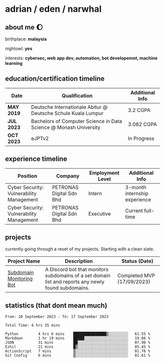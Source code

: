 # adrian / eden / narwhal

## about me 🌔

birthplace: **malaysia**

nightowl: **yes**

interests: **cybersec, web app dev, automation, bot developemnt, machine learning**

## education/certification timeline

|Date|Qualification|Additional Info|
|-------------|---------------------------------------------------------------|----|
|**MAY 2019** | Deutsche Internationale Abitur @ Deutsche Schule Kuala Lumpur|3.2 CGPA|
|**JUL 2023** | Bachelors of Computer Science in Data Science @ Monash University|3.082 CGPA|
|**OCT 2023**| eJPTv2 | In Progress|

## experience timeline

|Position|Company|Employment Level|Additional Info|
|-------------|---------------------------------------------------------------|----|-----|
|Cyber Security: Vulnerability Management | PETRONAS Digital Sdn Bhd |Intern| 3-month internship experience |
|Cyber Security: Vulnerability Management | PETRONAS Digital Sdn Bhd |Executive|Current full-time|

## projects

currently going through a reset of my projects. Starting with a clean slate.

| Project Name | Description | Status (Date) |
|--------------|-------------|---------------|
|[Subdomain Monitoring Bot](https://github.com/edenfrey/subdomain-monitor)|A Discord bot that monitors subdomains of a set domain list and reports any newly found subdomains.|Completed MVP (17/09/2023)|

## statistics (that dont mean much)

<!--START_SECTION:waka-->

```all_time
From: 10 September 2023 - To: 17 September 2023

Total Time: 6 hrs 35 mins

Python         4 hrs 6 mins    ███████████████▒░░░░░░░░░   61.55 %
Markdown       1 hr 19 mins    █████░░░░░░░░░░░░░░░░░░░░   19.86 %
JSON           31 mins         ██░░░░░░░░░░░░░░░░░░░░░░░   07.90 %
Ezhil          21 mins         █▒░░░░░░░░░░░░░░░░░░░░░░░   05.45 %
ActionScript   7 mins          ▒░░░░░░░░░░░░░░░░░░░░░░░░   01.76 %
Git Config     6 mins          ▒░░░░░░░░░░░░░░░░░░░░░░░░   01.61 %
```

<!--END_SECTION:waka-->
